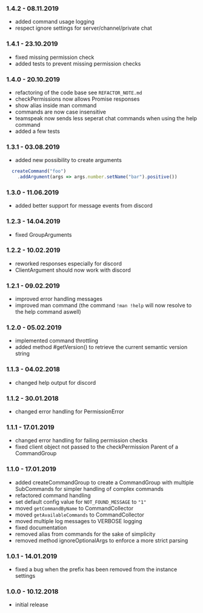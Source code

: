 ### 1.4.2 - 08.11.2019
* added command usage logging
* respect ignore settings for server/channel/private chat

### 1.4.1 - 23.10.2019
* fixed missing permission check
* added tests to prevent missing permission checks

### 1.4.0 - 20.10.2019
* refactoring of the code base see `REFACTOR_NOTE.md`
* checkPermissions now allows Promise responses
* show alias inside man command
* commands are now case insensitive
* teamspeak now sends less seperat chat commands when using the help command
* added a few tests

### 1.3.1 - 03.08.2019
* added new possibility to create arguments
```javascript
  createCommand("foo")
    .addArgument(args => args.number.setName("bar").positive())
```

### 1.3.0 - 11.06.2019
* added better support for message events from discord

### 1.2.3 - 14.04.2019
* fixed GroupArguments

### 1.2.2 - 10.02.2019
* reworked responses especially for discord
* ClientArgument should now work with discord

### 1.2.1 - 09.02.2019
* improved error handling messages
* improved man command (the command `!man !help` will now resolve to the help command aswell)

### 1.2.0 - 05.02.2019
* implemented command throttling
* added method #getVersion() to retrieve the current semantic version string

### 1.1.3 - 04.02.2018
* changed help output for discord

### 1.1.2 - 30.01.2018
* changed error handling for PermissionError

### 1.1.1 - 17.01.2019
* changed error handling for failing permission checks
* fixed client object not passed to the checkPermission Parent of a CommandGroup

### 1.1.0 - 17.01.2019
* added createCommandGroup to create a CommandGroup with multiple SubCommands for simpler handling of complex commands
* refactored command handling
* set default config value for `NOT_FOUND_MESSAGE` to `"1"`
* moved `getCommandByName` to CommandCollector
* moved `getAvailableCommands` to CommandCollector
* moved multiple log messages to VERBOSE logging
* fixed documentation
* removed alias from commands for the sake of simplicity
* removed method ignoreOptionalArgs to enforce a more strict parsing

### 1.0.1 - 14.01.2019
* fixed a bug when the prefix has been removed from the instance settings

### 1.0.0 - 10.12.2018
* initial release